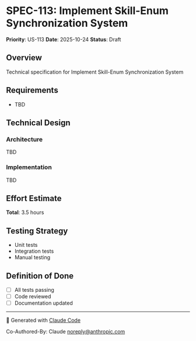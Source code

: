# SPEC-113: Implement Skill-Enum Synchronization System

**Priority**: US-113
**Date**: 2025-10-24
**Status**: Draft

## Overview

Technical specification for Implement Skill-Enum Synchronization System

## Requirements

- TBD

## Technical Design

### Architecture

TBD

### Implementation

TBD

## Effort Estimate

**Total**: 3.5 hours

## Testing Strategy

- Unit tests
- Integration tests
- Manual testing

## Definition of Done

- [ ] All tests passing
- [ ] Code reviewed
- [ ] Documentation updated

---

🤖 Generated with [Claude Code](https://claude.com/claude-code)

Co-Authored-By: Claude <noreply@anthropic.com>
